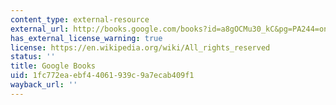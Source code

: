 ```yaml
---
content_type: external-resource
external_url: http://books.google.com/books?id=a8gOCMu30_kC&pg=PA244=onepage
has_external_license_warning: true
license: https://en.wikipedia.org/wiki/All_rights_reserved
status: ''
title: Google Books
uid: 1fc772ea-ebf4-4061-939c-9a7ecab409f1
wayback_url: ''
---
```

